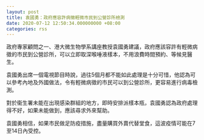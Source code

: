 ```yaml
---
layout: post
title: 袁國勇：政府應容許病徵輕微市民到公營診所檢測
date: 2020-07-12 12:50:34.000000000 +08:00
categories: rss
---
```


政府專家顧問之一、港大微生物學系講座教授袁國勇建議，政府應該容許有輕微病徵的市民到公營診所，可以立即取深喉唾液樣本，不用浪費時間預約、等候見醫生。

袁國勇出席一個電視節目時說，過往5個月都不能如此處理是十分可惜，他認為可以參考內地及外國做法，令有輕微病徵的市民可以到公營診所，更容易進行病毒檢測。

對於衞生署未能在出現感染群組的地方，即時安排派樣本瓶，袁國勇認為政府處理得不好，如果未能做到，應該尋求外來幫助。

袁國勇相信，如果市民做足防疫措施，盡量購買外賣代替堂食，這波疫情可能在7至14日內受控。
